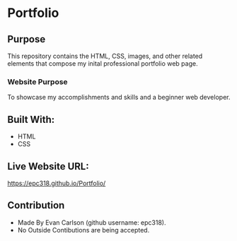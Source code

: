 # Portfolio

## Purpose
This repository contains the HTML, CSS, images, and other related elements that compose my inital professional portfolio web page.

### Website Purpose
To showcase my accomplishments and skills and a beginner web developer.

## Built With:
* HTML
* CSS

## Live Website URL:
https://epc318.github.io/Portfolio/

## Contribution
* Made By Evan Carlson (github username: epc318).
* No Outside Contibutions are being accepted.
